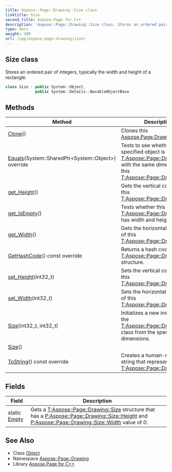 ```yaml
---
title: Aspose::Page::Drawing::Size class
linktitle: Size
second_title: Aspose.Page for C++
description: 'Aspose::Page::Drawing::Size class. Stores an ordered pair of integers, typically the width and height of a rectangle in C++.'
type: docs
weight: 300
url: /cpp/aspose.page.drawing/size/
---
```

## Size class


Stores an ordered pair of integers, typically the width and height of a rectangle.

```cpp
class Size : public System::Object,
             public System::Details::BoxableObjectBase
```

## Methods

| Method | Description |
| --- | --- |
| [Clone](./clone/)() | Clones this [Aspose.Page.Drawing.Size](./). |
| [Equals](./equals/)(System::SharedPtr\<System::Object\>) override | Tests to see whether the specified object is a [T:Aspose::Page::Drawing::Size](../) with the same dimensions as this [T:Aspose::Page::Drawing::Size](../). |
| [get_Height](./get_height/)() | Gets the vertical component of this [T:Aspose::Page::Drawing::Size](../). |
| [get_IsEmpty](./get_isempty/)() | Tests whether this [T:Aspose::Page::Drawing::Size](../) has width and height of 0. |
| [get_Width](./get_width/)() | Gets the horizontal component of this [T:Aspose::Page::Drawing::Size](../). |
| [GetHashCode](./gethashcode/)() const override | Returns a hash code for this [T:Aspose::Page::Drawing::Size](../) structure. |
| [set_Height](./set_height/)(int32_t) | Sets the vertical component of this [T:Aspose::Page::Drawing::Size](../). |
| [set_Width](./set_width/)(int32_t) | Sets the horizontal component of this [T:Aspose::Page::Drawing::Size](../). |
| [Size](./size/)(int32_t, int32_t) | Initializes a new instance of the [T:Aspose::Page::Drawing::Size](../) class from the specified dimensions. |
| [Size](./size/)() |  |
| [ToString](./tostring/)() const override | Creates a human-readable string that represents this [T:Aspose::Page::Drawing::Size](../). |
## Fields

| Field | Description |
| --- | --- |
| static [Empty](./empty/) | Gets a [T:Aspose::Page::Drawing::Size](../) structure that has a [P:Aspose::Page::Drawing::Size::Height](../) and [P:Aspose::Page::Drawing::Size::Width](../) value of 0. |
## See Also

* Class [Object](../../system/object/)
* Namespace [Aspose::Page::Drawing](../)
* Library [Aspose.Page for C++](../../)
